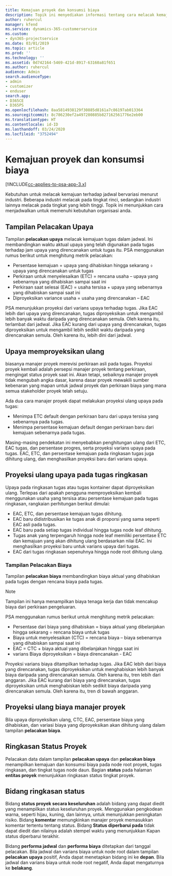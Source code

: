 ```yaml
---
title: Kemajuan proyek dan konsumsi biaya
description: Topik ini menyediakan informasi tentang cara melacak kemajuan proyek dan konsumsi biaya.
author: ruhercul
manager: kfend
ms.service: dynamics-365-customerservice
ms.custom:
- dyn365-projectservice
ms.date: 03/01/2019
ms.topic: article
ms.prod: ''
ms.technology: ''
ms.assetid: 0d742164-5469-421d-8917-63160a81f651
ms.author: ruhercul
audience: Admin
search.audienceType:
- admin
- customizer
- enduser
search.app:
- D365CE
- D365PS
ms.openlocfilehash: 8aa5814938129f30885d8161a7c86197ab013364
ms.sourcegitcommit: 8c786230ef2a497280885b827162561776e2eb00
ms.translationtype: HT
ms.contentlocale: id-ID
ms.lasthandoff: 03/24/2020
ms.locfileid: "3752494"
---
```

# <a name="project-progress-and-cost-consumption"></a>Kemajuan proyek dan konsumsi biaya

[!INCLUDE[cc-applies-to-psa-app-3.x](../includes/cc-applies-to-psa-app-3x.md)]

Kebutuhan untuk melacak kemajuan terhadap jadwal bervariasi menurut industri. Beberapa industri melacak pada tingkat rinci, sedangkan industri lainnya melacak pada tingkat yang lebih tinggi. Topik ini menunjukkan cara menjadwalkan untuk memenuhi kebutuhan organisasi anda.

## <a name="effort-tracking-view"></a>Tampilan Pelacakan Upaya

Tampilan **pelacakan upaya** melacak kemajuan tugas dalam jadwal. Ini membandingkan waktu aktual upaya yang telah digunakan pada tugas terhadap jam upaya yang direncanakan untuk tugas itu. PSA menggunakan rumus berikut untuk menghitung metrik pelacakan:

- Persentase kemajuan = upaya yang dihabiskan hingga sekarang ÷ upaya yang direncanakan untuk tugas 
- Perkiraan untuk menyelesaikan (ETC) = rencana usaha – upaya yang sebenarnya yang dihabiskan sampai saat ini 
- Perkiraan saat selesai (EAC) = usaha tersisa + upaya yang sebenarnya yang dihabiskan sampai saat ini 
- Diproyeksikan variance usaha = usaha yang direncanakan – EAC

PSA menunjukkan proyeksi dari varians upaya terhadap tugas. Jika EAC lebih dari upaya yang direncanakan, tugas diproyeksikan untuk mengambil lebih banyak waktu daripada yang direncanakan semula. Oleh karena itu, terlambat dari jadwal. Jika EAC kurang dari upaya yang direncanakan, tugas diproyeksikan untuk mengambil lebih sedikit waktu daripada yang direncanakan semula. Oleh karena itu, lebih dini dari jadwal.

## <a name="re-projecting-effort"></a>Upaya memproyeksikan ulang

biasanya manajer proyek merevisi perkiraan asli pada tugas. Proyeksi proyek kembali adalah persepsi manajer proyek tentang perkiraan, mengingat status proyek saat ini. Akan tetapi, sebaiknya manajer proyek tidak mengubah angka dasar, karena dasar proyek mewakili sumber kebenaran yang mapan untuk jadwal proyek dan perkiraan biaya yang mana semua stakeholder proyek telah setuju.

Ada dua cara manajer proyek dapat melakukan proyeksi ulang upaya pada tugas:

- Menimpa ETC default dengan perkiraan baru dari upaya tersisa yang sebenarnya pada tugas. 
- Menimpa persentase kemajuan default dengan perkiraan baru dari kemajuan sebenarnya pada tugas.

Masing-masing pendekatan ini menyebabkan penghitungan ulang dari ETC, EAC tugas, dan persentase progres, serta proyeksi varians upaya pada tugas. EAC, ETC, dan persentase kemajuan pada ringkasan tugas juga dihitung ulang, dan menghasilkan proyeksi baru dari varians upaya.

## <a name="re-projection-of-effort-on-summary-tasks"></a>Proyeksi ulang upaya pada tugas ringkasan

Upaya pada ringkasan tugas atau tugas kontainer dapat diproyeksikan ulang. Terlepas dari apakah pengguna memproyeksikan kembali menggunakan usaha yang tersisa atau persentase kemajuan pada tugas ringkasan, rangkaian perhitungan berikut dimulai:

- EAC, ETC, dan persentase kemajuan tugas dihitung.
- EAC baru didistribusikan ke tugas anak di proporsi yang sama seperti EAC asli pada tugas.
- EAC baru pada setiap tugas individual hingga tugas node leaf dihitung. 
- Tugas anak yang terpengaruh hingga node leaf memiliki persentase ETC dan kemajuan yang akan dihitung ulang berdasarkan nilai EAC. Ini menghasilkan proyeksi baru untuk varians upaya dari tugas. 
- EAC dari tugas ringkasan sepenuhnya hingga node root dihitung ulang.

### <a name="cost-tracking-view"></a>Tampilan Pelacakan Biaya 

Tampilan **pelacakan biaya** membandingkan biaya aktual yang dihabiskan pada tugas dengan rencana biaya pada tugas. 

> [!NOTE]
> Tampilan ini hanya menampilkan biaya tenaga kerja dan tidak mencakup biaya dari perkiraan pengeluaran. 

PSA menggunakan rumus berikut untuk menghitung metrik pelacakan:

- Persentase dari biaya yang dihabiskan = biaya aktual yang dibelanjakan hingga sekarang ÷ rencana biaya untuk tugas
- Biaya untuk menyelesaikan (CTC) = rencana biaya – biaya sebenarnya yang dihabiskan sampai saat ini
- EAC = CTC + biaya aktual yang dibelanjakan hingga saat ini
- varians Biaya diproyeksikan = biaya direncanakan - EAC

Proyeksi varians biaya ditampilkan terhadap tugas. Jika EAC lebih dari biaya yang direncanakan, tugas diproyeksikan untuk menghabiskan lebih banyak biaya daripada yang direncanakan semula. Oleh karena itu, tren lebih dari anggaran. Jika EAC kurang dari biaya yang direncanakan, tugas diproyeksikan untuk menghabiskan lebih sedikit biaya daripada yang direncanakan semula. Oleh karena itu, tren di bawah anggaran.

## <a name="project-managers-re-projection-of-cost"></a>Proyeksi ulang biaya manajer proyek

Bila upaya diproyeksikan ulang, CTC, EAC, persentase biaya yang dihabiskan, dan variasi biaya yang diproyeksikan akan dihitung ulang dalam tampilan **pelacakan biaya**.

## <a name="project-status-summary"></a>Ringkasan Status Proyek

Pelacakan data dalam tampilan **pelacakan upaya** dan **pelacakan biaya** menampilkan kemajuan dan konsumsi biaya pada node root proyek, tugas ringkasan, dan tingkat tugas node daun. Bagian **status** pada halaman **entitas proyek** menunjukkan ringkasan status tingkat proyek.

## <a name="status-summary-fields"></a>Bidang ringkasan status

Bidang **status proyek secara keseluruhan** adalah bidang yang dapat diedit yang menampilkan status keseluruhan proyek. Menggunakan pengkodean warna, seperti hijau, kuning, dan lainnya, untuk menunjukkan peningkatan risiko. Bidang **komentar** memungkinkan manajer proyek memasukkan komentar tertentu tentang status. Bidang **Status diperbarui pada** tidak dapat diedit dan nilainya adalah stempel waktu yang menunjukkan Kapan status diperbarui terakhir.

Bidang **performa jadwal** dan **performa biaya** ditetapkan dari tanggal pelacakan. Bila jadwal dan varians biaya untuk node root dalam tampilan **pelacakan upaya** positif, Anda dapat menetapkan bidang ini ke **depan**. Bila jadwal dan varians biaya untuk node root negatif, Anda dapat mengaturnya ke **belakang**.
